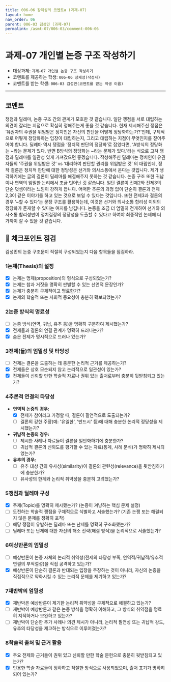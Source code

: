 ```yaml
---
title: 006-06 장제성의 코멘트a (과제-07) 
layout: home
nav_order: 06
parent: 006-03 김성민 (과제-07)
permalink: /asmt-07/006-03/comment-006-06
---
```


# 과제-07 개인별 논증 구조 작성하기

- 대상과제: `과제-07 개인별 논증 구조 작성하기`
- 코멘트를 제공하는 학생: `006-06 장제성(작성자)` 
- 코멘트를 받는 학생: `006-03 김성민(코멘트를 받는 학생 이름)` 

---

## 코멘트

쟁점과 딜레마, 논증 구조 간의 관계가 모호한 것 같습니다.
일단 쟁점을 서로 대립하는 의견이 갈리는 지점으로 확실히 정해주는게 좋을 것 같습니다. 현재 제시해주신 쟁점은 ‘유권자의 주권을 위임받은 정치인은 자신의 판단을 어떻게 정당화하는가?’인데, 구체적으로 어떻게 정당화하는 입장이 대립하는지, 그리고 대립하는 지점이 무엇인지를 짚어주어야 합니다. 
딜레마 역시 쟁점을 ‘정치적 판단의 정당화’로 잡았다면, ‘A방식의 정당화는 ~라는 문제가 있다. 반면 B방식의 정당화는 ~라는 문제가 있다.’라는 식으로 고쳐 쟁점과 딜레마를 일관성 있게 가져갔으면 좋겠습니다.
작성해주신 딜레마는 정치인이 유권자들의 ‘주권을 위임받은 것’ vs ‘대리하여 판단할 권리를 위임받은 것’ 의 대립인데, 정작 결론은 정치적 판단에 대한 정당성은 선거와 의사소통에서 온다는 것입니다. 제가 생각하기에는 글의 결론이 딜레마를 해결해주지 못하는 것 같습니다.
논증 구조 또한 귀납이나 연역의 엄밀한 논리에서 조금 벗어난 것 같습니다. 일단 결론이  전제2와 전제3의 단순 덧셈이라는 느낌이 강하게 듭니다. 어떠한 추론의 과정 없이 단순히 결론과 전제2,3이 같은 이야기를 하고 있는 것으로 보일 수 있다는 것입니다.
또한 전제3과 결론의 경우 ‘~할 수 있다’는 문장 구조를 활용하는데, 이것은 선거와 의사소통 합리성 이외의 정당화가 존재할 수 있다는 여지를 남깁니다. 논증을 조금 더 엄밀히 전개하여 선거와 의사소통 합리성만이 정치결정의 정당성을 도출할 수 있다고 하여야 최종적인 논제에 더 가까이 갈 수 있을 것 같습니다.

## 📌 체크포인트 점검

김성민의 논증 구조문이 적절히 구성되었는지 다음 항목들을 점검하라.

### 1**논제(Thesis)의 설정**
- [x] 논제는 명제(proposition)의 형식으로 구성되었는가?
- [x] 논제는 참과 거짓을 명확히 판별할 수 있는 선언적 문장인가?
- [x] 논제가 충분히 구체적이고 명료한가?
- [x] 논제의 학술적 또는 사회적 중요성이 충분히 확보되었는가?

### 2**논증 방식의 명료성**
- [ ] 논증 방식(연역, 귀납, 유추 등)을 명확히 구분하여 제시했는가?
- [x] 전제들과 결론의 연결 관계가 명확히 드러나는가?
- [x] 숨은 전제가 명시적으로 드러나 있는가?

### 3**전제(들)의 엄밀성 및 타당성**
- [ ] 전제는 결론을 도출하는 데 충분한 논리적 근거를 제공하는가?
- [x] 전제들은 상호 모순되지 않고 논리적으로 일관성이 있는가?
- [x] 전제들이 신뢰할 만한 학술적 자료나 권위 있는 출처로부터 충분히 뒷받침되고 있는가?

### 4**추론적 연결의 타당성**
- **연역적 논증의 경우:**
  - [x] 전제가 참이라고 가정할 때, 결론이 필연적으로 도출되는가?
  - [ ] 결론의 강한 주장(예: '유일한', '반드시' 등)에 대해 충분한 논리적 정당성을 제시했는가?

- **귀납적 논증의 경우:**
  - [ ] 제시한 사례나 자료들이 결론을 일반화하기에 충분한가?
  - [ ] 귀납적 결론의 신뢰도를 평가할 수 있는 자료(통계, 사례 분석)가 명확히 제시되었는가?

- **유추의 경우:**
  - [ ] 유추 대상 간의 유사성(similarity)이 결론의 관련성(relevance)을 뒷받침하기에 충분한가?
  - [ ] 유사성의 한계와 논리적 취약성을 충분히 고려했는가?

### 5**쟁점과 딜레마 구성**
- [x] 주제(Topic)를 명확히 제시했는가? (논증이 겨냥하는 핵심 문제 설정)
- [ ] 도전하는 학술적 쟁점을 구체적으로 식별하고 서술했는가? (기존 논쟁 또는 해결되지 않은 문제를 정확히 포착)
- [ ] 해당 쟁점이 유발하는 딜레마 또는 난제를 명확히 구조화했는가?
- [ ] 딜레마 또는 난제에 대한 자신의 해소 전략(해결 방식)을 논리적으로 서술했는가?

### 6**예상반론의 엄밀성**
- [ ] 예상반론이 논증 자체의 논리적 취약성(전제의 타당성 부족, 연역적/귀납적/유추적 연결의 부적절성)을 직접 공격하고 있는가?
- [x] 예상반론이 단순히 결론과 반대되는 입장을 주장하는 것이 아니라, 자신의 논증을 직접적으로 약화시킬 수 있는 논리적 문제를 제기하고 있는가?

### 7**재반박의 엄밀성**
- [x] 재반박은 예상반론이 제기한 논리적 취약성을 구체적으로 해결하고 있는가?
- [ ] 재반박이 예상반론과 같은 논증 방식을 명확히 이해하고, 그 방식의 취약점을 명료히 지적하거나 보완하고 있는가?
- [ ] 재반박이 단순한 추가 사례나 의견 제시가 아니라, 논리적 필연성 또는 귀납적 강도, 유추의 타당성을 제고하는 방식으로 이루어졌는가?

### 8**학술적 출처 및 근거 활용**
- [x] 주요 전제와 근거들이 권위 있고 신뢰할 만한 학술 문헌으로 충분히 뒷받침되고 있는가?
- [x] 인용한 학술 자료들이 정확하고 적절한 방식으로 사용되었으며, 출처 표기가 명확히 되어 있는가?